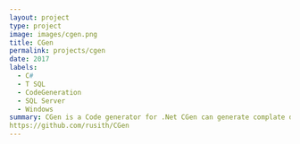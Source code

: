 ```yaml
---
layout: project
type: project
image: images/cgen.png
title: CGen
permalink: projects/cgen
date: 2017
labels:
  - C#
  - T SQL
  - CodeGeneration
  - SQL Server
  - Windows
summary: CGen is a Code generator for .Net CGen can generate complate data access layer from a database
https://github.com/rusith/CGen
---
```


